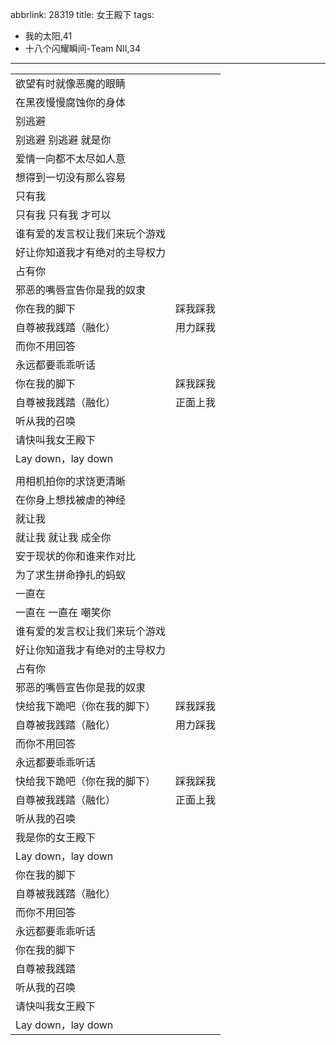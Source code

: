abbrlink: 28319
title: 女王殿下
tags:
  - 我的太阳,41
  - 十八个闪耀瞬间-Team NII,34
---
|      |      |
|--|--|
|欲望有时就像恶魔的眼睛|      |
|在黑夜慢慢腐蚀你的身体|      |
|别逃避|      |
|别逃避 别逃避 就是你|      |
|爱情一向都不太尽如人意|      |
|想得到一切没有那么容易|      |
|只有我|      |
|只有我 只有我 才可以|      |
|谁有爱的发言权让我们来玩个游戏|      |
|好让你知道我才有绝对的主导权力|      |
|占有你|      |
|邪恶的嘴唇宣告你是我的奴隶|      |
|你在我的脚下|踩我踩我|
|自尊被我践踏（融化）|用力踩我|
|而你不用回答|      |
|永远都要乖乖听话|      |
|你在我的脚下|踩我踩我|
|自尊被我践踏（融化）|正面上我|
|听从我的召唤|      |
|请快叫我女王殿下|      |
|Lay down，lay down|      |
|      |      |
|用相机拍你的求饶更清晰|      |
|在你身上想找被虐的神经|      |
|就让我|      |
|就让我 就让我 成全你|      |
|安于现状的你和谁来作对比|      |
|为了求生拼命挣扎的蚂蚁|      |
|一直在|      |
|一直在 一直在 嘲笑你|      |
|谁有爱的发言权让我们来玩个游戏|      |
|好让你知道我才有绝对的主导权力|      |
|占有你|      |
|邪恶的嘴唇宣告你是我的奴隶|      |
|快给我下跪吧（你在我的脚下）|踩我踩我|
|自尊被我践踏（融化）|用力踩我|
|而你不用回答|      |
|永远都要乖乖听话|      |
|快给我下跪吧（你在我的脚下）|踩我踩我|
|自尊被我践踏（融化）|正面上我|
|听从我的召唤|      |
|我是你的女王殿下|      |
|Lay down，lay down|      |
|你在我的脚下|      |
|自尊被我践踏（融化）|      |
|而你不用回答|      |
|永远都要乖乖听话|      |
|你在我的脚下|      |
|自尊被我践踏|      |
|听从我的召唤|      |
|请快叫我女王殿下|      |
|Lay down，lay down|      |
